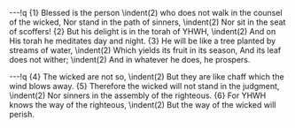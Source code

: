 ---!q
{1} Blessed is the person
\indent(2) who does not walk in the counsel of the wicked,
Nor stand in the path of sinners,
\indent(2) Nor sit in the seat of scoffers!
{2} But his delight is in the torah of YHWH,
\indent(2) And on His torah he meditates day and night.
{3} He will be like a tree planted by streams of water,
\indent(2) Which yields its fruit in its season,
And its leaf does not wither;
\indent(2) And in whatever he does, he prospers.

---!q
{4} The wicked are not so,
\indent(2) But they are like chaff which the wind blows away.
{5} Therefore the wicked will not stand in the judgment,
\indent(2) Nor sinners in the assembly of the righteous.
{6} For YHWH knows the way of the righteous,
\indent(2) But the way of the wicked will perish.
